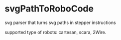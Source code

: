 svgPathToRoboCode
=================

svg parser that turns svg paths in stepper instructions

supported type of robots:
cartesan, scara, 2Wire.

